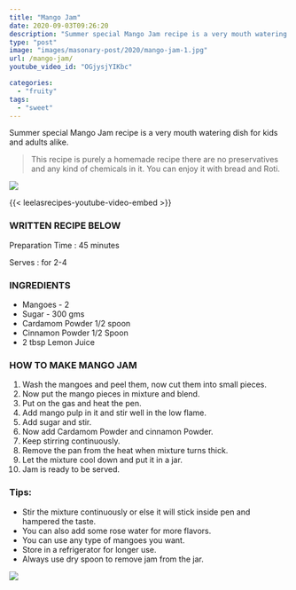 ```yaml
---
title: "Mango Jam"
date: 2020-09-03T09:26:20
description: "Summer special Mango Jam recipe is a very mouth watering dish for kids and adults alike."
type: "post"
image: "images/masonary-post/2020/mango-jam-1.jpg"
url: /mango-jam/
youtube_video_id: "OGjysjYIKbc"

categories: 
  - "fruity"
tags:
  - "sweet"
---
```


Summer special Mango Jam recipe is a very mouth watering dish for kids and adults alike. 

> This recipe is purely a homemade recipe there are no preservatives and any kind of chemicals in it. You can enjoy it with bread and Roti.


 ![](../images/masonary-post/2020/mango-jam-2.jpg)

{{< leelasrecipes-youtube-video-embed >}}


### WRITTEN RECIPE BELOW 

Preparation Time : 45 minutes

Serves : for 2-4


### INGREDIENTS

- Mangoes - 2
- Sugar - 300 gms
- Cardamom Powder 1/2 spoon
- Cinnamon Powder 1/2 Spoon
- 2 tbsp Lemon Juice

### HOW TO MAKE MANGO JAM

1. Wash the mangoes and peel them, now cut them into small pieces.
2. Now put the mango pieces in mixture and blend.
3. Put on the gas and heat the pen.
4. Add mango pulp in it and stir well in the low flame.
5. Add sugar and stir.
6. Now add Cardamom Powder and cinnamon Powder.
7. Keep stirring continuously.
8. Remove the pan from the heat when mixture turns thick.
9. Let the mixture cool down and put it in a jar.
10. Jam is ready to be served.



### Tips:

* Stir the mixture continuously or else it will stick inside pen and hampered the taste.
* You can also add some rose water for more flavors.
* You can use any type of mangoes you want.
* Store in a refrigerator for longer use.
* Always use dry spoon to remove jam from the jar.


![](../images/masonary-post/2020/mango-jam-3.jpg)

